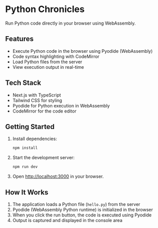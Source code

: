 # Python Chronicles

Run Python code directly in your browser using WebAssembly.

## Features

- Execute Python code in the browser using Pyodide (WebAssembly)
- Code syntax highlighting with CodeMirror
- Load Python files from the server
- View execution output in real-time

## Tech Stack

- Next.js with TypeScript
- Tailwind CSS for styling
- Pyodide for Python execution in WebAssembly
- CodeMirror for the code editor

## Getting Started

1. Install dependencies:

   ```bash
   npm install
   ```

2. Start the development server:

   ```bash
   npm run dev
   ```

3. Open [http://localhost:3000](http://localhost:3000) in your browser.

## How It Works

1. The application loads a Python file (`hello.py`) from the server
2. Pyodide (WebAssembly Python runtime) is initialized in the browser
3. When you click the run button, the code is executed using Pyodide
4. Output is captured and displayed in the console area

